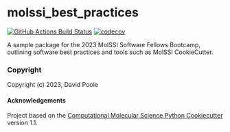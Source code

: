 molssi_best_practices
==============================
[//]: # (Badges)
[![GitHub Actions Build Status](https://github.com/REPLACE_WITH_OWNER_ACCOUNT/molssi_best_practices/workflows/CI/badge.svg)](https://github.com/REPLACE_WITH_OWNER_ACCOUNT/molssi_best_practices/actions?query=workflow%3ACI)
[![codecov](https://codecov.io/gh/REPLACE_WITH_OWNER_ACCOUNT/molssi_best_practices/branch/main/graph/badge.svg)](https://codecov.io/gh/REPLACE_WITH_OWNER_ACCOUNT/molssi_best_practices/branch/main)


A sample package for the 2023 MolSSI Software Fellows Bootcamp, outlining software best practices and tools such as MolSSI CookieCutter.

### Copyright

Copyright (c) 2023, David Poole


#### Acknowledgements
 
Project based on the 
[Computational Molecular Science Python Cookiecutter](https://github.com/molssi/cookiecutter-cms) version 1.1.
